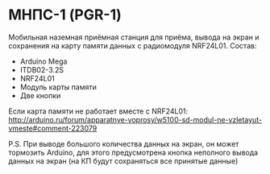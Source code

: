 # МНПС-1 (PGR-1)
Мобильная наземная приёмная станция для приёма, вывода на экран и сохранения на карту памяти данных с радиомодуля NRF24L01.
Состав:
- Arduino Mega
- ITDB02-3.2S
- NRF24L01
- Модуль карты памяти
- Две кнопки

Если карта памяти не работает вместе с NRF24L01: http://arduino.ru/forum/apparatnye-voprosy/w5100-sd-modul-ne-vzletayut-vmeste#comment-223079

P.S. При выводе большого количества данных на экран, он может тормозить Arduino, для этого предусмотрена кнопка неполного вывода данных на экран (на КП будут сохраняться все принятые данные)
